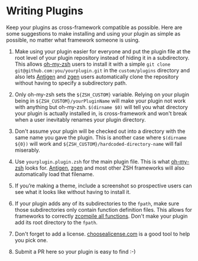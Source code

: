 # Writing Plugins

Keep your plugins as cross-framework compatible as possible. Here are some suggestions to make installing and using your plugin as simple as possible, no matter what framework someone is using.

1. Make using your plugin easier for everyone and put the plugin file at the root level of your plugin repository instead of hiding it in a subdirectory. This allows [oh-my-zsh](https://github.com/robbyrussell/oh-my-zsh) users to install it with a simple `git clone git@github.com:you/yourplugin.git` in the `custom/plugins` directory and also lets [Antigen](https://github.com/zsh-users/antigen) and [zgen](https://github.com/tarjoilija/zgen) users automatically clone the repository without having to specify a subdirectory path.

2. Only oh-my-zsh sets the `${ZSH_CUSTOM}` variable. Relying on your plugin being in `${ZSH_CUSTOM}/yourPluginName` will make your plugin not work with anything but oh-my-zsh. `$(dirname $0)` will tell you what directory your plugin is actually installed in, is cross-framework and won't break when a user inevitably renames your plugin directory.

3. Don't assume your plugin will be checked out into a directory with the same name you gave the plugin. This is another case where `$(dirname ${0})` will work and `${ZSH_CUSTOM}/hardcoded-directory-name` will fail miserably.

4. Use `yourplugin.plugin.zsh` for the main plugin file. This is what [oh-my-zsh](https://github.com/robbyrussell/oh-my-zsh) looks for. [Antigen](https://github.com/zsh-users/antigen), [zgen](https://github.com/tarjoilija/zgen) and most other ZSH frameworks will also automatically load that filename.

5. If you’re making a theme, include a screenshot so prospective users can see what it looks like without having to install it.

6. If your plugin adds any of its subdirectories to the `fpath`, make sure those subdirectories only contain function definition files. This allows for frameworks to correctly [zcompile all functions](http://zsh.sourceforge.net/Doc/Release/Functions.html#Autoloading-Functions). Don't make your plugin add its root directory to the `fpath`.

7. Don't forget to add a license. [choosealicense.com](https://choosealicense.com) is a good tool to help you pick one.

8. Submit a PR here so your plugin is easy to find :-)
